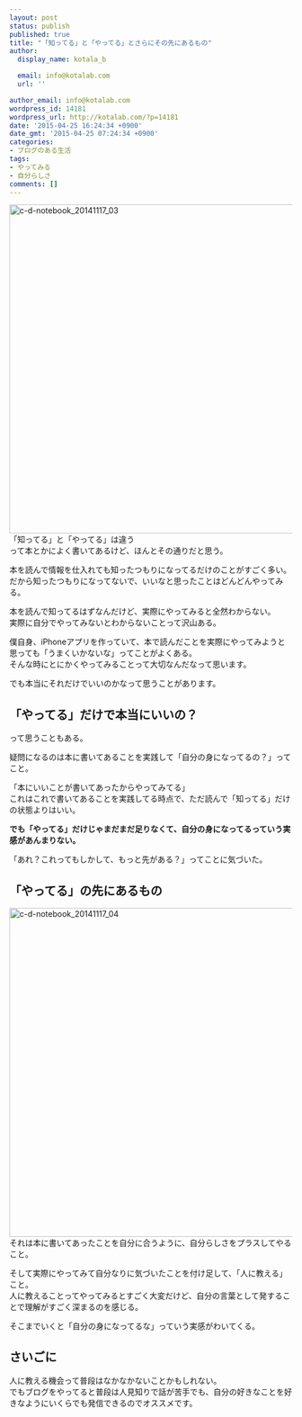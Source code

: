 ```yaml
---
layout: post
status: publish
published: true
title: "「知ってる」と「やってる」とさらにその先にあるもの"
author:
  display_name: kotala_b

  email: info@kotalab.com
  url: ''

author_email: info@kotalab.com
wordpress_id: 14181
wordpress_url: http://kotalab.com/?p=14181
date: '2015-04-25 16:24:34 +0900'
date_gmt: '2015-04-25 07:24:34 +0900'
categories:
- ブログのある生活
tags:
- やってみる
- 自分らしさ
comments: []
---
```

<p><img src="http://kotalab.com/wp-content/uploads/c-d-notebook_20141117_03-780x585.jpg" alt="c-d-notebook_20141117_03" width="780" height="585" class="aligncenter size-large wp-image-13599" /><br />
<span class="b">「知ってる」と「やってる」は違う</span><br />
って本とかによく書いてあるけど、ほんとその通りだと思う。</p>
<p>本を読んで情報を仕入れても知ったつもりになってるだけのことがすごく多い。<br />
だから知ったつもりになってないで、いいなと思ったことはどんどんやってみる。</p>
<p>本を読んで知ってるはずなんだけど、実際にやってみると全然わからない。<br />
実際に自分でやってみないとわからないことって沢山ある。</p>
<p>僕自身、iPhoneアプリを作っていて、本で読んだことを実際にやってみようと思っても「うまくいかないな」ってことがよくある。<br />
そんな時にとにかくやってみることって大切なんだなって思います。</p>
<p>でも本当にそれだけでいいのかなって思うことがあります。<br />
<!--more--></p>
<h2>「やってる」だけで本当にいいの？</h2>
<p>って思うこともある。</p>
<p>疑問になるのは本に書いてあることを実践して「自分の身になってるの？」ってこと。</p>
<p>「本にいいことが書いてあったからやってみてる」<br />
これはこれで書いてあることを実践してる時点で、ただ読んで「知ってる」だけの状態よりはいい。</p>
<p><strong>でも「やってる」だけじゃまだまだ足りなくて、自分の身になってるっていう実感があんまりない。</strong></p>
<p>「あれ？これってもしかして、もっと先がある？」ってことに気づいた。</p>
<h2>「やってる」の先にあるもの</h2>
<p><img src="http://kotalab.com/wp-content/uploads/c-d-notebook_20141117_04-780x585.jpg" alt="c-d-notebook_20141117_04" width="780" height="585" class="aligncenter size-large wp-image-13597" /><br />
それは本に書いてあったことを自分に合うように、自分らしさをプラスしてやること。</p>
<p>そして実際にやってみて自分なりに気づいたことを付け足して、「人に教える」こと。<br />
人に教えることってやってみるとすごく大変だけど、自分の言葉として発することで理解がすごく深まるのを感じる。</p>
<p>そこまでいくと「自分の身になってるな」っていう実感がわいてくる。</p>
<h2>さいごに</h2>
<p>人に教える機会って普段はなかなかないことかもしれない。<br />
でもブログをやってると普段は人見知りで話が苦手でも、自分の好きなことを好きなようにいくらでも発信できるのでオススメです。</p>
